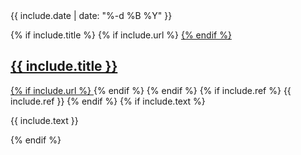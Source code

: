 <div class="resume-wrap ftco-animate">
    <span class="date">{{ include.date | date: "%-d %B %Y" }}</span>

{% if include.title %}
    {% if include.url %}
    <a href="{{ include.url }}">
    {% endif %}
    <h2>{{ include.title }}</h2>
    {% if include.url %}
    </a>
    {% endif %}
{% endif %}
{% if include.ref %}
    <span class="position">{{ include.ref }}</span>
{% endif %}
{% if include.text %}
    <p class="mt-4">{{ include.text }}</p>
{% endif %}
</div>
